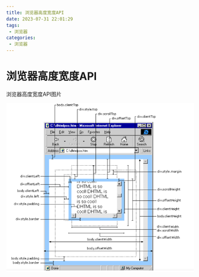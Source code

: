 ```yaml
---
title: 浏览器高度宽度API
date: 2023-07-31 22:01:29
tags:
 - 浏览器
categories:
 - 浏览器
---
```


# 浏览器高度宽度API


浏览器高度宽度API图片


![image-20210909133829052](浏览器高度宽度API/image-20210909133829052.png)




